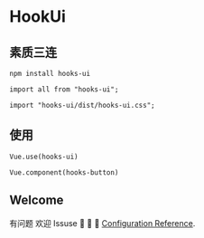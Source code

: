 # HookUi

## 素质三连
```
npm install hooks-ui
```

```
import all from "hooks-ui";
```

```
import "hooks-ui/dist/hooks-ui.css";
```

## 使用
```
Vue.use(hooks-ui)
```

```
Vue.component(hooks-button)
```

## Welcome
有问题 欢迎 Issuse 🤔 🤔 🤔 [Configuration Reference](https://github.com/liwangyong/hook/tree/main/app).
